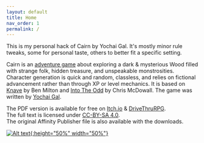 ```yaml
---
layout: default
title: Home
nav_order: 1
permalink: /
---
```


This is my personal hack of Cairn by Yochai Gal. It's mostly minor rule tweaks, some for personal taste, others to better fit a specific setting.

Cairn is an [adventure game](http://questingblog.com/adventure-game-vs-osr) about exploring a dark & mysterious Wood filled with strange folk, hidden treasure, and unspeakable monstrosities. Character generation is quick and random, classless, and relies on fictional advancement rather than through XP or level mechanics. It is based on [Knave](https://www.drivethrurpg.com/product/250888/Knave) by Ben Milton and [Into The Odd](https://chrismcdee.itch.io/electric-bastionland) by Chris McDowall. The game was written by [Yochai Gal](https://newschoolrevolution.com).

The PDF version is available for free on [Itch.io](https://yochaigal.itch.io/cairn) & [DriveThruRPG](https://www.drivethrurpg.com/product/330809/Cairn).  
The full text is licensed under [CC-BY-SA 4.0](https://creativecommons.org/licenses/by-sa/4.0/).  
The original Affinity Publisher file is also available with the downloads.

<p></p>

[![Alt text](/img/cairn.svg "Click to embiggen"){:height="50%" width="50%"}](/img/cairn.svg)
